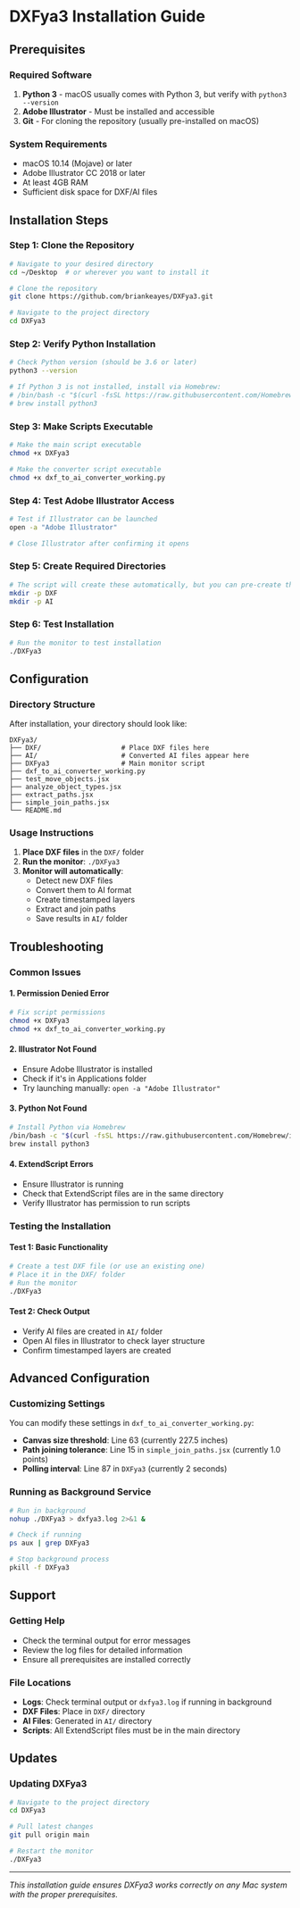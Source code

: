 # DXFya3 Installation Guide

## Prerequisites

### Required Software
1. **Python 3** - macOS usually comes with Python 3, but verify with `python3 --version`
2. **Adobe Illustrator** - Must be installed and accessible
3. **Git** - For cloning the repository (usually pre-installed on macOS)

### System Requirements
- macOS 10.14 (Mojave) or later
- Adobe Illustrator CC 2018 or later
- At least 4GB RAM
- Sufficient disk space for DXF/AI files

## Installation Steps

### Step 1: Clone the Repository
```bash
# Navigate to your desired directory
cd ~/Desktop  # or wherever you want to install it

# Clone the repository
git clone https://github.com/briankeayes/DXFya3.git

# Navigate to the project directory
cd DXFya3
```

### Step 2: Verify Python Installation
```bash
# Check Python version (should be 3.6 or later)
python3 --version

# If Python 3 is not installed, install via Homebrew:
# /bin/bash -c "$(curl -fsSL https://raw.githubusercontent.com/Homebrew/install/HEAD/install.sh)"
# brew install python3
```

### Step 3: Make Scripts Executable
```bash
# Make the main script executable
chmod +x DXFya3

# Make the converter script executable
chmod +x dxf_to_ai_converter_working.py
```

### Step 4: Test Adobe Illustrator Access
```bash
# Test if Illustrator can be launched
open -a "Adobe Illustrator"

# Close Illustrator after confirming it opens
```

### Step 5: Create Required Directories
```bash
# The script will create these automatically, but you can pre-create them:
mkdir -p DXF
mkdir -p AI
```

### Step 6: Test Installation
```bash
# Run the monitor to test installation
./DXFya3
```

## Configuration

### Directory Structure
After installation, your directory should look like:
```
DXFya3/
├── DXF/                    # Place DXF files here
├── AI/                     # Converted AI files appear here
├── DXFya3                  # Main monitor script
├── dxf_to_ai_converter_working.py
├── test_move_objects.jsx
├── analyze_object_types.jsx
├── extract_paths.jsx
├── simple_join_paths.jsx
└── README.md
```

### Usage Instructions
1. **Place DXF files** in the `DXF/` folder
2. **Run the monitor**: `./DXFya3`
3. **Monitor will automatically**:
   - Detect new DXF files
   - Convert them to AI format
   - Create timestamped layers
   - Extract and join paths
   - Save results in `AI/` folder

## Troubleshooting

### Common Issues

#### 1. Permission Denied Error
```bash
# Fix script permissions
chmod +x DXFya3
chmod +x dxf_to_ai_converter_working.py
```

#### 2. Illustrator Not Found
- Ensure Adobe Illustrator is installed
- Check if it's in Applications folder
- Try launching manually: `open -a "Adobe Illustrator"`

#### 3. Python Not Found
```bash
# Install Python via Homebrew
/bin/bash -c "$(curl -fsSL https://raw.githubusercontent.com/Homebrew/install/HEAD/install.sh)"
brew install python3
```

#### 4. ExtendScript Errors
- Ensure Illustrator is running
- Check that ExtendScript files are in the same directory
- Verify Illustrator has permission to run scripts

### Testing the Installation

#### Test 1: Basic Functionality
```bash
# Create a test DXF file (or use an existing one)
# Place it in the DXF/ folder
# Run the monitor
./DXFya3
```

#### Test 2: Check Output
- Verify AI files are created in `AI/` folder
- Open AI files in Illustrator to check layer structure
- Confirm timestamped layers are created

## Advanced Configuration

### Customizing Settings
You can modify these settings in `dxf_to_ai_converter_working.py`:

- **Canvas size threshold**: Line 63 (currently 227.5 inches)
- **Path joining tolerance**: Line 15 in `simple_join_paths.jsx` (currently 1.0 points)
- **Polling interval**: Line 87 in `DXFya3` (currently 2 seconds)

### Running as Background Service
```bash
# Run in background
nohup ./DXFya3 > dxfya3.log 2>&1 &

# Check if running
ps aux | grep DXFya3

# Stop background process
pkill -f DXFya3
```

## Support

### Getting Help
- Check the terminal output for error messages
- Review the log files for detailed information
- Ensure all prerequisites are installed correctly

### File Locations
- **Logs**: Check terminal output or `dxfya3.log` if running in background
- **DXF Files**: Place in `DXF/` directory
- **AI Files**: Generated in `AI/` directory
- **Scripts**: All ExtendScript files must be in the main directory

## Updates

### Updating DXFya3
```bash
# Navigate to the project directory
cd DXFya3

# Pull latest changes
git pull origin main

# Restart the monitor
./DXFya3
```

---

*This installation guide ensures DXFya3 works correctly on any Mac system with the proper prerequisites.*
